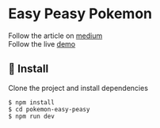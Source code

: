 # Easy Peasy Pokemon

Follow the article on [medium]() \
Follow the live [demo]()

## 🚀 Install

Clone the project and install dependencies

```
$ npm install
$ cd pokemon-easy-peasy
$ npm run dev
```
